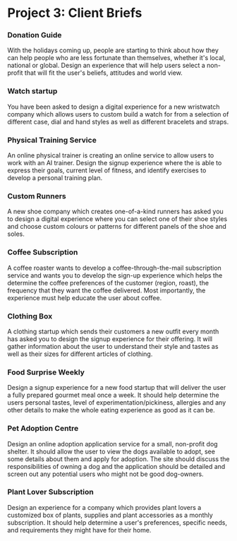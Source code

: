 # Project 3: Client Briefs

### Donation Guide
With the holidays coming up, people are starting to think about how they can help people who are less fortunate than themselves, whether it's local, national or global. Design an experience that will help users select a non-profit that will fit the user's beliefs, attitudes and world view.

### Watch startup
You have been asked to design a digital experience for a new wristwatch company which allows users to custom build a watch for from a selection of different case, dial and hand styles as well as different bracelets and straps.

### Physical Training Service
An online physical trainer is creating an online service to allow users to work with an AI trainer. Design the signup experience where the is able to express their goals, current level of fitness, and identify exercises to develop a personal training plan.

### Custom Runners
A new shoe company which creates one-of-a-kind runners has asked you to design a digital experience where you can select one of their shoe styles and choose custom colours or patterns for different panels of the shoe and soles.

### Coffee Subscription
A coffee roaster wants to develop a coffee-through-the-mail subscription service and wants you to develop the sign-up experience which helps the determine the coffee preferences of the customer (region, roast), the frequency that they want the coffee delivered. Most importantly, the experience must help educate the user about coffee.

### Clothing Box
A clothing startup which sends their customers a new outfit every month has asked you to design the signup experience for their offering. It will gather information about the user to understand their style and tastes as well as their sizes for different articles of clothing.

### Food Surprise Weekly
Design a signup experience for a new food startup that will deliver the user a fully prepared gourmet meal once a week. It should help determine the users personal tastes, level of experimentation/pickiness, allergies and any other details to make the whole eating experience as good as it can be.

### Pet Adoption Centre
Design an online adoption application service for a small, non-profit dog shelter. It should allow the user to view the dogs available to adopt, see some details about them and apply for adoption. The site should discuss the responsibilities of owning a dog and the application should be detailed and screen out any potential users who might not be good dog-owners.

### Plant Lover Subscription
Design an experience for a company which provides plant lovers a customized box of plants, supplies and plant accessories as a monthly subscription. It should help determine a user's preferences, specific needs, and requirements they might have for their home.
